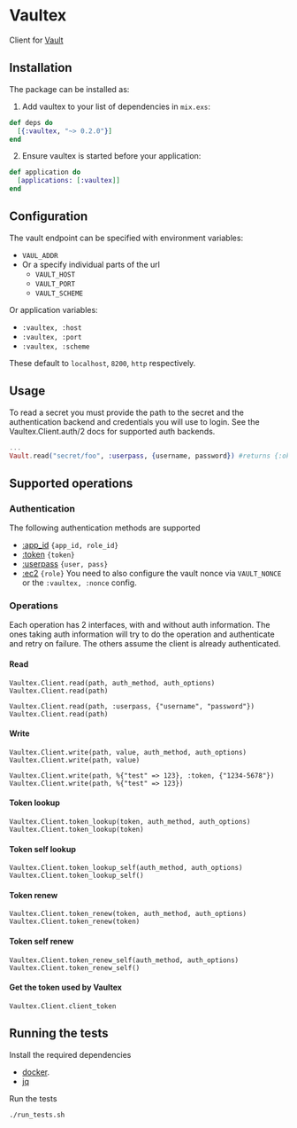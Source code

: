 # Vaultex

Client for [Vault](https://www.vaultproject.io/)

## Installation

The package can be installed as:

  1. Add vaultex to your list of dependencies in `mix.exs`:

```elixir
def deps do
  [{:vaultex, "~> 0.2.0"}]
end
```
  2. Ensure vaultex is started before your application:

```elixir
def application do
  [applications: [:vaultex]]
end
```
## Configuration

The vault endpoint can be specified with environment variables:

* `VAUL_ADDR`
* Or a specify individual parts of the url
  * `VAULT_HOST`
  * `VAULT_PORT`
  * `VAULT_SCHEME`

Or application variables:

* `:vaultex, :host`
* `:vaultex, :port`
* `:vaultex, :scheme`

These default to `localhost`, `8200`, `http` respectively.

## Usage

To read a secret you must provide the path to the secret and the authentication backend and credentials you will use to login. See the Vaultex.Client.auth/2 docs for supported auth backends.

```elixir
...
Vault.read("secret/foo", :userpass, {username, password}) #returns {:ok, %{"value" => bar"}}
```

## Supported operations

### Authentication

The following authentication methods are supported

* [:app_id](https://www.vaultproject.io/docs/auth/app-id.html) `{app_id, role_id}`
* [:token](https://www.vaultproject.io/docs/auth/token.html) `{token}`
* [:userpass](https://www.vaultproject.io/docs/auth/userpass.html) `{user, pass}`
* [:ec2](https://www.vaultproject.io/docs/auth/aws-ec2.html) `{role}` You need to also configure the vault nonce via `VAULT_NONCE` or the `:vaultex, :nonce` config.

### Operations

Each operation has 2 interfaces, with and without auth information. The ones taking auth information
will try to do the operation and authenticate and retry on failure. The others assume the client is
already authenticated.

#### Read

```
Vaultex.Client.read(path, auth_method, auth_options)
Vaultex.Client.read(path)
```

```
Vaultex.Client.read(path, :userpass, {"username", "password"})
Vaultex.Client.read(path)
```

#### Write
```
Vaultex.Client.write(path, value, auth_method, auth_options)
Vaultex.Client.write(path, value)
```

```
Vaultex.Client.write(path, %{"test" => 123}, :token, {"1234-5678"})
Vaultex.Client.write(path, %{"test" => 123})
```

#### Token lookup
```
Vaultex.Client.token_lookup(token, auth_method, auth_options)
Vaultex.Client.token_lookup(token)
```

#### Token self lookup
```
Vaultex.Client.token_lookup_self(auth_method, auth_options)
Vaultex.Client.token_lookup_self()
```

#### Token renew

```
Vaultex.Client.token_renew(token, auth_method, auth_options)
Vaultex.Client.token_renew(token)
```

#### Token self renew
```
Vaultex.Client.token_renew_self(auth_method, auth_options)
Vaultex.Client.token_renew_self()
```

#### Get the token used by Vaultex

```
Vaultex.Client.client_token
```

## Running the tests

Install the required dependencies

* [docker](https://docs.docker.com/engine/installation/).
* [jq](https://stedolan.github.io/jq/download/)

Run the tests
```
./run_tests.sh
```
